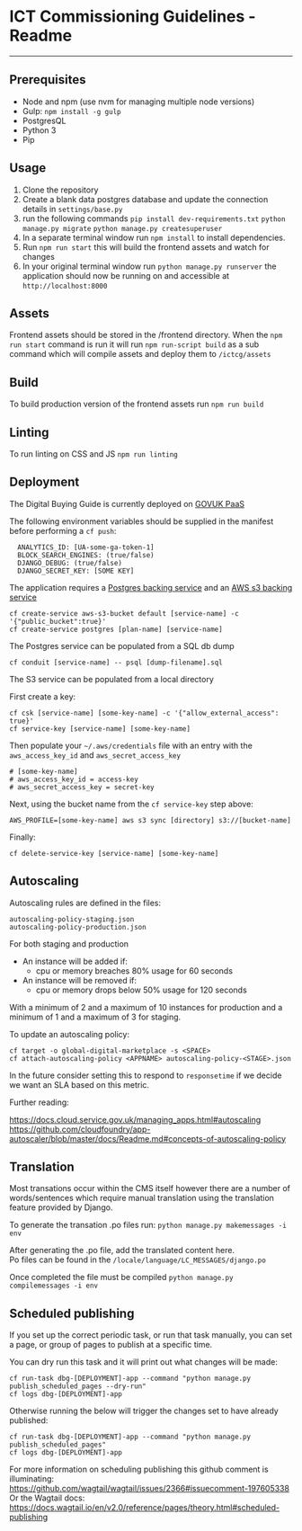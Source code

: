 # ICT Commissioning Guidelines - Readme
-----

## Prerequisites
* Node and npm (use nvm for managing multiple node versions)
* Gulp: `npm install -g gulp`
* PostgresQL
* Python 3
* Pip

## Usage
1. Clone the repository
2. Create a blank data postgres database and update the connection details in `settings/base.py`
3. run the following commands
   `pip install dev-requirements.txt` 
   `python manage.py migrate` 
   `python manage.py createsuperuser` 
4. In a separate terminal window run `npm install` to install dependencies.
3. Run `npm run start` this will  build the frontend assets and watch for changes
3. In your original terminal window run  `python manage.py runserver` the application should now be running on and accessible at `http://localhost:8000`

## Assets
Frontend assets should be stored in the /frontend directory.
When the `npm run start` command is run it will run `npm run-script build` as a sub command which will compile assets and deploy them to `/ictcg/assets`

## Build
To build production version of the frontend assets run `npm run build`

## Linting
To run linting on CSS and JS `npm run linting`

## Deployment
The Digital Buying Guide is currently deployed on [GOVUK PaaS](https://www.cloud.service.gov.uk/)

The following environment variables should be supplied in the manifest before performing a `cf push`:
```
  ANALYTICS_ID: [UA-some-ga-token-1]
  BLOCK_SEARCH_ENGINES: (true/false)
  DJANGO_DEBUG: (true/false)
  DJANGO_SECRET_KEY: [SOME KEY]
```

The application requires a
[Postgres backing service](https://docs.cloud.service.gov.uk/deploying_services/postgresql/#set-up-a-postgresql-service)
and an
[AWS s3 backing service](https://docs.cloud.service.gov.uk/deploying_services/s3/#amazon-s3)

```
cf create-service aws-s3-bucket default [service-name] -c '{"public_bucket":true}'
cf create-service postgres [plan-name] [service-name]
```

The Postgres service can be populated from a SQL db dump
```
cf conduit [service-name] -- psql [dump-filename].sql
```

The S3 service can be populated from a local directory

First create a key:
```
cf csk [service-name] [some-key-name] -c '{"allow_external_access": true}'
cf service-key [service-name] [some-key-name]
```
Then populate your `~/.aws/credentials` file with an entry with the `aws_access_key_id` and `aws_secret_access_key`
```
# [some-key-name]
# aws_access_key_id = access-key
# aws_secret_access_key = secret-key
```

Next, using the bucket name from the `cf service-key` step above:
```
AWS_PROFILE=[some-key-name] aws s3 sync [directory] s3://[bucket-name]
```

Finally:
```
cf delete-service-key [service-name] [some-key-name]
```

## Autoscaling

Autoscaling rules are defined in the files:

```
autoscaling-policy-staging.json
autoscaling-policy-production.json
```

For both staging and production
* An instance will be added if:
  * cpu or memory breaches 80% usage for 60 seconds
* An instance will be removed if:
  * cpu or memory drops below 50% usage for 120 seconds

With a minimum of 2 and a maximum of 10 instances for production and a minimum of 1 and a maximum of 3 for staging.

To update an autoscaling policy:

```
cf target -o global-digital-marketplace -s <SPACE>
cf attach-autoscaling-policy <APPNAME> autoscaling-policy-<STAGE>.json
```



In the future consider setting this to respond to `responsetime` if we decide we want an SLA based on this metric.

Further reading:

https://docs.cloud.service.gov.uk/managing_apps.html#autoscaling
https://github.com/cloudfoundry/app-autoscaler/blob/master/docs/Readme.md#concepts-of-autoscaling-policy

## Translation
Most transations occur within the CMS itself however there are a number of words/sentences which require manual translation using the translation feature provided by Django.  

To generate the transation .po files run:
`python manage.py makemessages -i env`

After generating the .po file, add the translated content here.  
Po files can be found in the `/locale/language/LC_MESSAGES/django.po`

Once completed the file must be compiled
`python manage.py compilemessages -i env`

## Scheduled publishing

If you set up the correct periodic task, or run that task manually,
you can set a page, or group of pages to publish at a specific time.

You can dry run this task and it will print out what changes will be made:
```
cf run-task dbg-[DEPLOYMENT]-app --command "python manage.py publish_scheduled_pages --dry-run"
cf logs dbg-[DEPLOYMENT]-app
```

Otherwise running the below will trigger the changes set to have already published:
```
cf run-task dbg-[DEPLOYMENT]-app --command "python manage.py publish_scheduled_pages"
cf logs dbg-[DEPLOYMENT]-app
```

For more information on scheduling publishing this github comment is illuminating:
https://github.com/wagtail/wagtail/issues/2366#issuecomment-197605338
Or the Wagtail docs:
https://docs.wagtail.io/en/v2.0/reference/pages/theory.html#scheduled-publishing
